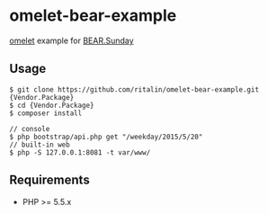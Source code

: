 # omelet-bear-example

[omelet](https://github.com/ritalin/omelet) example for [BEAR.Sunday](https://github.com/bearsunday/BEAR.Sunday)

## Usage
    $ git clone https://github.com/ritalin/omelet-bear-example.git {Vendor.Package}
    $ cd {Vendor.Package}
    $ composer install

    // console
    $ php bootstrap/api.php get "/weekday/2015/5/20"
    // built-in web
    $ php -S 127.0.0.1:8081 -t var/www/

## Requirements

 * PHP >= 5.5.x
